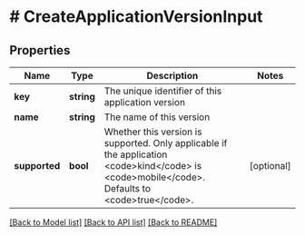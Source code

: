 # # CreateApplicationVersionInput

## Properties

Name | Type | Description | Notes
------------ | ------------- | ------------- | -------------
**key** | **string** | The unique identifier of this application version |
**name** | **string** | The name of this version |
**supported** | **bool** | Whether this version is supported. Only applicable if the application &lt;code&gt;kind&lt;/code&gt; is &lt;code&gt;mobile&lt;/code&gt;. Defaults to &lt;code&gt;true&lt;/code&gt;. | [optional]

[[Back to Model list]](../../README.md#models) [[Back to API list]](../../README.md#endpoints) [[Back to README]](../../README.md)
